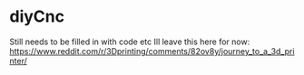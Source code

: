 # diyCnc

Still needs to be filled in with code etc
Ill leave this here for now: https://www.reddit.com/r/3Dprinting/comments/82ov8y/journey_to_a_3d_printer/
